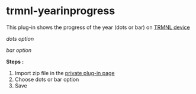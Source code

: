 # trmnl-yearinprogress

This plug-in shows the progress of the year (dots or bar) on [TRMNL device](https://usetrmnl.com/)

*dots option*


*bar option*

**Steps :**
 1. Import zip file in the [private plug-in page](https://usetrmnl.com/plugin_settings?keyname=private_plugin)
 2. Choose dots or bar option
 3. Save
